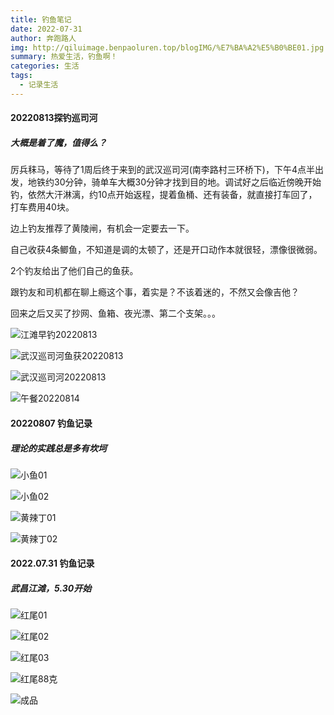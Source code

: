 ```yaml
---
title: 钓鱼笔记
date: 2022-07-31
author: 奔跑路人
img: http://qiluimage.benpaoluren.top/blogIMG/%E7%BA%A2%E5%B0%BE01.jpg
summary: 热爱生活，钓鱼啊！
categories: 生活
tags:
  - 记录生活
---
```


#### 20220813探钓巡司河

##### 大概是着了魔，值得么？

厉兵秣马，等待了1周后终于来到的武汉巡司河(南李路村三环桥下)，下午4点半出发，地铁约30分钟，骑单车大概30分钟才找到目的地。调试好之后临近傍晚开始钓，依然大汗淋漓，约10点开始返程，提着鱼桶、还有装备，就直接打车回了，打车费用40块。

边上钓友推荐了黄陵闸，有机会一定要去一下。

自己收获4条鲫鱼，不知道是调的太顿了，还是开口动作本就很轻，漂像很微弱。

2个钓友给出了他们自己的鱼获。

跟钓友和司机都在聊上瘾这个事，着实是？不该着迷的，不然又会像吉他？

回来之后又买了抄网、鱼箱、夜光漂、第二个支架。。。

![江滩早钓20220813](http://qiluimage.benpaoluren.top/blogIMG/%E6%B1%9F%E6%BB%A9%E6%97%A9%E9%92%9320220813.jpg)

![武汉巡司河鱼获20220813](http://qiluimage.benpaoluren.top/blogIMG/%E6%AD%A6%E6%B1%89%E5%B7%A1%E5%8F%B8%E6%B2%B3%E9%B1%BC%E8%8E%B720220813.jpg)

![武汉巡司河20220813](http://qiluimage.benpaoluren.top/blogIMG/%E6%AD%A6%E6%B1%89%E5%B7%A1%E5%8F%B8%E6%B2%B320220813.jpg)

![午餐20220814](http://qiluimage.benpaoluren.top/blogIMG/%E5%8D%88%E9%A4%9020220814.jpg)

#### 20220807 钓鱼记录

##### 理论的实践总是多有坎坷

![小鱼01](http://qiluimage.benpaoluren.top/blogIMG/%E5%B0%8F%E9%B1%BC01.jpg)

![小鱼02](http://qiluimage.benpaoluren.top/blogIMG/%E5%B0%8F%E9%B1%BC02.jpg)



![黄辣丁01](http://qiluimage.benpaoluren.top/blogIMG/%E9%BB%84%E8%BE%A3%E4%B8%8101.jpg)

![黄辣丁02](http://qiluimage.benpaoluren.top/blogIMG/%E9%BB%84%E8%BE%A3%E4%B8%8102.jpg)

#### 2022.07.31 钓鱼记录

##### 武昌江滩，5.30开始

![红尾01](http://qiluimage.benpaoluren.top/blogIMG/%E7%BA%A2%E5%B0%BE01.jpg)

![红尾02](http://qiluimage.benpaoluren.top/blogIMG/%E7%BA%A2%E5%B0%BE02.jpg)

![红尾03](http://qiluimage.benpaoluren.top/blogIMG/%E7%BA%A2%E5%B0%BE03.jpg)

![红尾88克](http://qiluimage.benpaoluren.top/blogIMG/%E7%BA%A2%E5%B0%BE88%E5%85%8B.jpg)

![成品](http://qiluimage.benpaoluren.top/blogIMG/%E6%88%90%E5%93%81.jpg)
